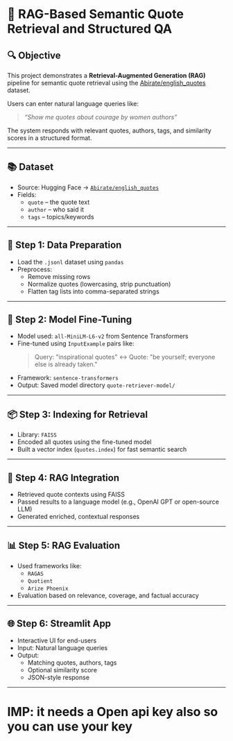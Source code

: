 # 🧠 RAG-Based Semantic Quote Retrieval and Structured QA

## 🔍 Objective
This project demonstrates a **Retrieval-Augmented Generation (RAG)** pipeline for semantic quote retrieval using the [Abirate/english_quotes](https://huggingface.co/datasets/Abirate/english_quotes) dataset.

Users can enter natural language queries like:
> _“Show me quotes about courage by women authors”_

The system responds with relevant quotes, authors, tags, and similarity scores in a structured format.

---

## 📚 Dataset
- Source: Hugging Face → [`Abirate/english_quotes`](https://huggingface.co/datasets/Abirate/english_quotes)
- Fields:
  - `quote` – the quote text
  - `author` – who said it
  - `tags` – topics/keywords

---

## 🧹 Step 1: Data Preparation
- Load the `.jsonl` dataset using `pandas`
- Preprocess:
  - Remove missing rows
  - Normalize quotes (lowercasing, strip punctuation)
  - Flatten tag lists into comma-separated strings

---

## 🔧 Step 2: Model Fine-Tuning
- Model used: `all-MiniLM-L6-v2` from Sentence Transformers
- Fine-tuned using `InputExample` pairs like:
  > Query: "inspirational quotes" ↔ Quote: "be yourself; everyone else is already taken."
- Framework: `sentence-transformers`
- Output: Saved model directory `quote-retriever-model/`

---

## 📦 Step 3: Indexing for Retrieval
- Library: `FAISS`
- Encoded all quotes using the fine-tuned model
- Built a vector index (`quotes.index`) for fast semantic search

---

## 🤖 Step 4: RAG Integration
- Retrieved quote contexts using FAISS
- Passed results to a language model (e.g., OpenAI GPT or open-source LLM)
- Generated enriched, contextual responses

---

## 📊 Step 5: RAG Evaluation
- Used frameworks like:
  - `RAGAS`
  - `Quotient`
  - `Arize Phoenix`
- Evaluation based on relevance, coverage, and factual accuracy

---

## 🌐 Step 6: Streamlit App
- Interactive UI for end-users
- Input: Natural language queries
- Output:
  - Matching quotes, authors, tags
  - Optional similarity score
  - JSON-style response

---

# IMP:  it needs a Open api key also so you can use your key